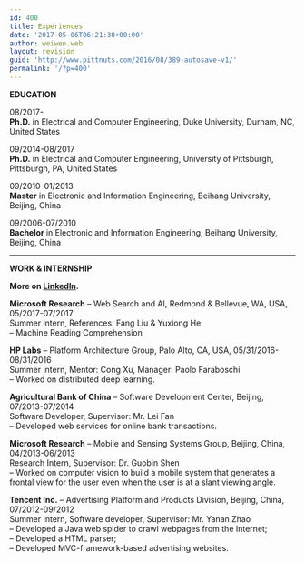 ```yaml
---
id: 400
title: Experiences
date: '2017-05-06T06:21:38+00:00'
author: weiwen.web
layout: revision
guid: 'http://www.pittnuts.com/2016/08/389-autosave-v1/'
permalink: '/?p=400'
---
```


**EDUCATION**

08/2017-  
**Ph.D.** in Electrical and Computer Engineering, Duke University, Durham, NC, United States

09/2014-08/2017  
**Ph.D.** in Electrical and Computer Engineering, University of Pittsburgh, Pittsburgh, PA, United States

09/2010-01/2013  
**Master** in Electronic and Information Engineering, Beihang University, Beijing, China

09/2006-07/2010  
**Bachelor** in Electronic and Information Engineering, Beihang University, Beijing, China

- - - - - -

**WORK &amp; INTERNSHIP**

**More on [LinkedIn](https://www.linkedin.com/in/weiwenml).**

**Microsoft Research** – Web Search and AI, Redmond &amp; Bellevue, WA, USA, 05/2017-07/2017  
Summer intern, References: Fang Liu &amp; Yuxiong He  
– Machine Reading Comprehension

**HP Labs** – Platform Architecture Group, Palo Alto, CA, USA, 05/31/2016-08/31/2016  
Summer intern, Mentor: Cong Xu, Manager: Paolo Faraboschi  
– Worked on distributed deep learning.

**Agricultural Bank of China** – Software Development Center, Beijing, 07/2013-07/2014  
Software Developer, Supervisor: Mr. Lei Fan  
– Developed web services for online bank transactions.

**Microsoft Research** – Mobile and Sensing Systems Group, Beijing, China, 04/2013-06/2013  
Research Intern, Supervisor: Dr. Guobin Shen  
– Worked on computer vision to build a mobile system that generates a frontal view for the user even when the user is at a slant viewing angle.

**Tencent Inc.** – Advertising Platform and Products Division, Beijing, China, 07/2012-09/2012  
Summer Intern, Software developer, Supervisor: Mr. Yanan Zhao  
– Developed a Java web spider to crawl webpages from the Internet;  
– Developed a HTML parser;  
– Developed MVC-framework-based advertising websites.
